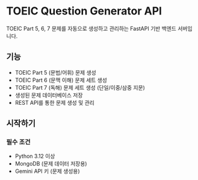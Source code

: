 # TOEIC Question Generator API

TOEIC Part 5, 6, 7 문제를 자동으로 생성하고 관리하는 FastAPI 기반 백엔드 서버입니다.

## 기능

- TOEIC Part 5 (문법/어휘) 문제 생성
- TOEIC Part 6 (문맥 이해) 문제 세트 생성
- TOEIC Part 7 (독해) 문제 세트 생성 (단일/이중/삼중 지문)
- 생성된 문제 데이터베이스 저장
- REST API를 통한 문제 생성 및 관리

## 시작하기

### 필수 조건
- Python 3.12 이상
- MongoDB (문제 데이터 저장용)
- Gemini API 키 (문제 생성용)

